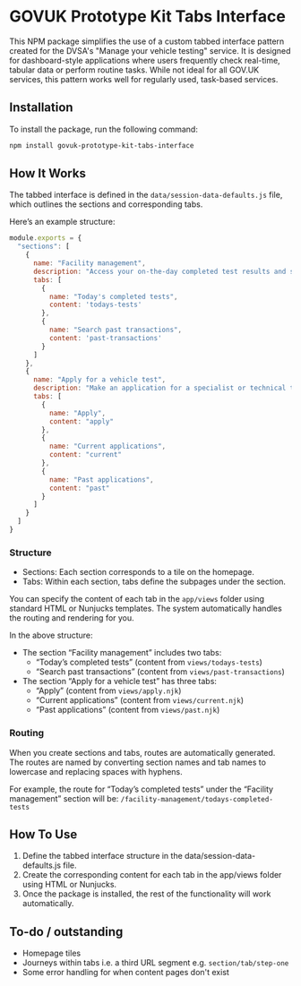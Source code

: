 # GOVUK Prototype Kit Tabs Interface

This NPM package simplifies the use of a custom tabbed interface pattern created for the DVSA's "Manage your vehicle testing" service. It is designed for dashboard-style applications where users frequently check real-time, tabular data or perform routine tasks. While not ideal for all GOV.UK services, this pattern works well for regularly used, task-based services.

## Installation

To install the package, run the following command:

```bash
npm install govuk-prototype-kit-tabs-interface
```

## How It Works

The tabbed interface is defined in the `data/session-data-defaults.js` file, which outlines the sections and corresponding tabs.

Here’s an example structure:

```javascript
module.exports = {
  "sections": [
    {
      name: "Facility management",
      description: "Access your on-the-day completed test results and search your past transactions.",
      tabs: [
        {
          name: "Today's completed tests",
          content: 'todays-tests'
        },
        {
          name: "Search past transactions",
          content: 'past-transactions'
        }
      ]
    },
    {
      name: "Apply for a vehicle test",
      description: "Make an application for a specialist or technical test.",
      tabs: [
        {
          name: "Apply",
          content: "apply"
        },
        {
          name: "Current applications",
          content: "current"
        },
        {
          name: "Past applications",
          content: "past"
        }
      ]
    }
  ]
}
```

### Structure

* Sections: Each section corresponds to a tile on the homepage.
* Tabs: Within each section, tabs define the subpages under the section.

You can specify the content of each tab in the `app/views` folder using standard HTML or Nunjucks templates. The system automatically handles the routing and rendering for you.

In the above structure:
* The section “Facility management” includes two tabs:
  * “Today’s completed tests” (content from `views/todays-tests`)
  * “Search past transactions” (content from `views/past-transactions`)
* The section “Apply for a vehicle test” has three tabs:
  * “Apply” (content from `views/apply.njk`)
  * “Current applications” (content from `views/current.njk`)
  * “Past applications” (content from `views/past.njk`)

### Routing


When you create sections and tabs, routes are automatically generated. The routes are named by converting section names and tab names to lowercase and replacing spaces with hyphens.

For example, the route for “Today’s completed tests” under the “Facility management” section will be: `/facility-management/todays-completed-tests`

## How To Use

1.	Define the tabbed interface structure in the data/session-data-defaults.js file.
2.	Create the corresponding content for each tab in the app/views folder using HTML or Nunjucks.
3.	Once the package is installed, the rest of the functionality will work automatically.

## To-do / outstanding

* Homepage tiles
* Journeys within tabs i.e. a third URL segment e.g. `section/tab/step-one`
* Some error handling for when content pages don't exist
